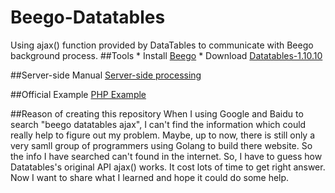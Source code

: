 # Beego-Datatables
Using ajax() function provided by DataTables to communicate with Beego background process.
##Tools
	* Install  [Beego](beego.me)
	* Download [Datatables-1.10.10](http://datatables.net/releases/DataTables-1.10.10.zip)

##Server-side Manual
[Server-side processing](http://datatables.club/manual/server-side.html)

##Official Example
[PHP Example](http://datatables.club/manual/server-side.html)

##Reason of creating this repository
When I using Google and Baidu to search "beego datatables ajax", I can't find the information which could really help to figure out my problem. Maybe, up to now, there is still only a very samll group of programmers using Golang to build there website. So the info I have searched can't found in the internet. So, I have to guess how Datatables's original API ajax() works. It cost lots of time to get right answer. Now I want to share what I learned and hope it could do some help.
 

